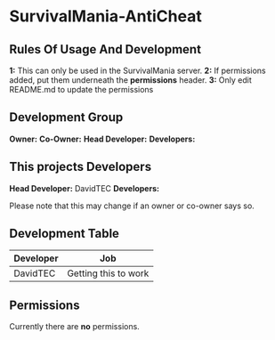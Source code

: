 # SurvivalMania-AntiCheat

## Rules Of Usage And Development
**1:** This can only be used in the SurvivalMania server.
**2:** If permissions added, put them underneath the **permissions** header.
**3:** Only edit README.md to update the permissions

## Development Group
**Owner:** 
**Co-Owner:** 
**Head Developer:**
**Developers:**

## This projects Developers
**Head Developer:** DavidTEC 
**Developers:**

Please note that this may change if an owner or co-owner says so.

## Development Table
| Developer     | Job                  |
| ------------- |:--------------------:|
| DavidTEC      | Getting this to work |

## Permissions
Currently there are **no** permissions.